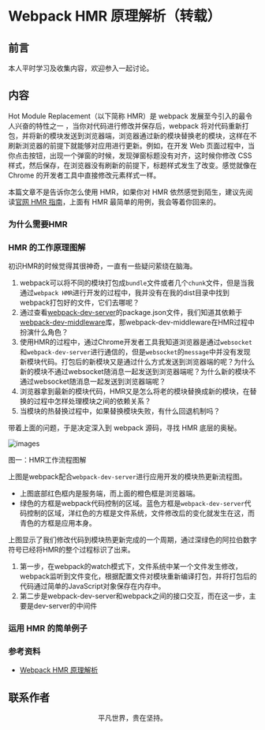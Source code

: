 # Webpack HMR 原理解析（转载）

## 前言

本人平时学习及收集内容，欢迎参入一起讨论。

## 内容

Hot Module Replacement（以下简称 HMR）是 webpack 发展至今引入的最令人兴奋的特性之一 ，当你对代码进行修改并保存后，webpack 将对代码重新打包，并将新的模块发送到浏览器端，浏览器通过新的模块替换老的模块，这样在不刷新浏览器的前提下就能够对应用进行更新。例如，在开发 Web 页面过程中，当你点击按钮，出现一个弹窗的时候，发现弹窗标题没有对齐，这时候你修改 CSS 样式，然后保存，在浏览器没有刷新的前提下，标题样式发生了改变。感觉就像在 Chrome 的开发者工具中直接修改元素样式一样。

本篇文章不是告诉你怎么使用 HMR，如果你对 HMR 依然感觉到陌生，建议先阅读[官网 HMR 指南](https://doc.webpack-china.org/guides/hot-module-replacement/#-hmr)，上面有 HMR 最简单的用例，我会等着你回来的。

### 为什么需要HMR

### HMR 的工作原理图解

初识HMR的时候觉得其很神奇，一直有一些疑问萦绕在脑海。

1. webpack可以将不同的模块打包成`bundle`文件或者几个`chunk`文件，但是当我通过`webpack HMR`进行开发的过程中，我并没有在我的dist目录中找到webpack打包好的文件，它们去哪呢？
2. 通过查看[webpack-dev-server](https://link.zhihu.com/?target=https%3A//github.com/webpack/webpack-dev-server)的package.json文件，我们知道其依赖于[webpack-dev-middleware](https://github.com/webpack/webpack-dev-middleware)库，那webpack-dev-middleware在HMR过程中扮演什么角色？
3. 使用HMR的过程中，通过Chrome开发者工具我知道浏览器是通过`websocket`和`webpack-dev-server`进行通信的，但是`websocket`的`message`中并没有发现新模块代码。打包后的新模块又是通过什么方式发送到浏览器端的呢？为什么新的模块不通过websocket随消息一起发送到浏览器端呢？为什么新的模块不通过websocket随消息一起发送到浏览器端呢？
4. 浏览器拿到最新的模块代码，HMR又是怎么将老的模块替换成新的模块，在替换的过程中怎样处理模块之间的依赖关系？
5. 当模块的热替换过程中，如果替换模块失败，有什么回退机制吗？

带着上面的问题，于是决定深入到 webpack 源码，寻找 HMR 底层的奥秘。

![images](webpack19.jpg)

图一：HMR工作流程图解

上图是webpack配合`webpack-dev-server`进行应用开发的模块热更新流程图。

- 上图底部红色框内是服务端，而上面的橙色框是浏览器端。
- 绿色的方框是webpack代码控制的区域。蓝色方框是`webpack-dev-server`代码控制的区域，洋红色的方框是文件系统，文件修改后的变化就发生在这，而青色的方框是应用本身。

上图显示了我们修改代码到模块热更新完成的一个周期，通过深绿色的阿拉伯数字符号已经将HMR的整个过程标识了出来。

1. 第一步，在webpack的watch模式下，文件系统中某一个文件发生修改，webpack监听到文件变化，根据配置文件对模块重新编译打包，并将打包后的代码通过简单的JavaScript对象保存在内存中。
2. 第二步是webpack-dev-server和webpack之间的接口交互，而在这一步，主要是dev-server的中间件

### 运用 HMR 的简单例子

### 参考资料

- [Webpack HMR 原理解析](https://zhuanlan.zhihu.com/p/30669007)

## 联系作者

<div align="center">
    <p>
        平凡世界，贵在坚持。
    </p>
    <img :src="$withBase('/about/contact.png')" />
</div>